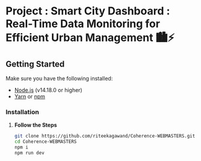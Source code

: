 # Project : Smart City Dashboard : Real-Time Data Monitoring for Efficient Urban Management 🏙️⚡

## Getting Started

Make sure you have the following installed:

- [Node.js](https://nodejs.org/) (v14.18.0 or higher)
- [Yarn](https://yarnpkg.com/) or [npm](https://www.npmjs.com/)

### Installation

1. **Follow the Steps**

   ```sh
   git clone https://github.com/riteekagawand/Coherence-WEBMASTERS.git
   cd Coherence-WEBMASTERS
   npm i
   npm run dev

